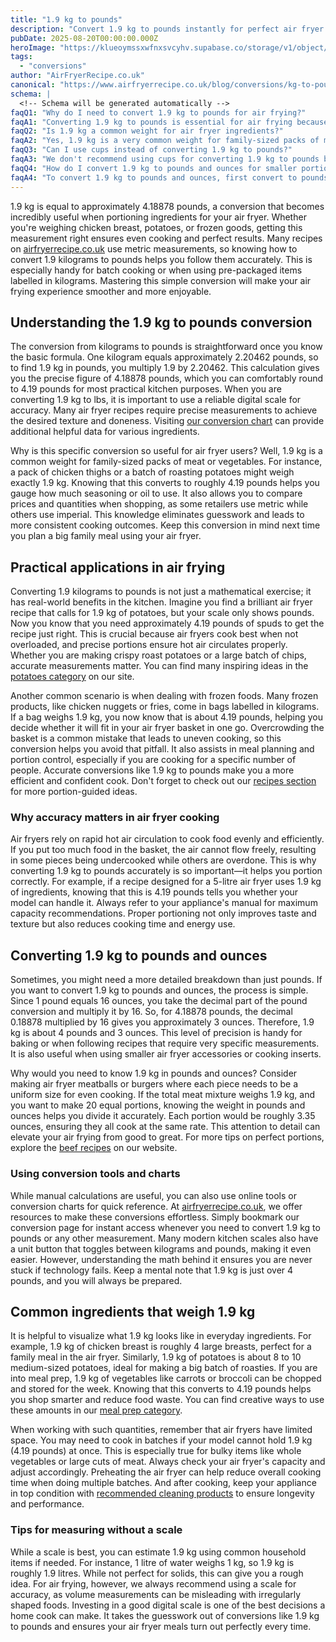 ```yaml
---
title: "1.9 kg to pounds"
description: "Convert 1.9 kg to pounds instantly for perfect air fryer portions. Get easy measurements and cooking tips for delicious results every time."
pubDate: 2025-08-20T00:00:00.000Z
heroImage: "https://klueoymssxwfnxsvcyhv.supabase.co/storage/v1/object/public/Shmucket/1-9-kg-to-pounds.webp"
tags:
  - "conversions"
author: "AirFryerRecipe.co.uk"
canonical: "https://www.airfryerrecipe.co.uk/blog/conversions/kg-to-pounds/1-9-kg-to-pounds"
schema: |
  <!-- Schema will be generated automatically -->
faqQ1: "Why do I need to convert 1.9 kg to pounds for air frying?"
faqA1: "Converting 1.9 kg to pounds is essential for air frying because many recipes and packaging use different measurement systems. Knowing that 1.9 kg equals approximately 4.19 pounds helps you portion ingredients correctly, ensuring your air fryer isn't overloaded. Proper portions allow for optimal air circulation, which is key to achieving crispy, evenly cooked results every time."
faqQ2: "Is 1.9 kg a common weight for air fryer ingredients?"
faqA2: "Yes, 1.9 kg is a very common weight for family-sized packs of meat, vegetables, or frozen foods. For example, a pack of chicken breasts or a bag of potatoes often weighs around 1.9 kg. Converting this to pounds (about 4.19) helps you decide if it will fit in your air fryer basket or if you need to cook in batches. This is especially useful for meal prepping or cooking for larger groups."
faqQ3: "Can I use cups instead of converting 1.9 kg to pounds?"
faqA3: "We don't recommend using cups for converting 1.9 kg to pounds because weight measurements are far more accurate. Cups measure volume, which varies greatly with different ingredients—for example, 1 cup of flour weighs less than 1 cup of sugar. For air frying, precision is crucial to avoid under or overcooking. Always use a kitchen scale for the best results, especially with a specific weight like 1.9 kg."
faqQ4: "How do I convert 1.9 kg to pounds and ounces for smaller portions?"
faqA4: "To convert 1.9 kg to pounds and ounces, first convert to pounds (1.9 kg × 2.20462 = 4.18878 lbs). The whole number is 4 pounds. Multiply the decimal (0.18878) by 16 to get ounces—approximately 3 ounces. So, 1.9 kg is about 4 pounds and 3 ounces. This is helpful for dividing into smaller, uniform portions for air fryer recipes like meatballs or stuffed vegetables."
---
```

<p>1.9 kg is equal to approximately 4.18878 pounds, a conversion that becomes incredibly useful when portioning ingredients for your air fryer. Whether you're weighing chicken breast, potatoes, or frozen goods, getting this measurement right ensures even cooking and perfect results. Many recipes on <a href=https://www.airfryerrecipe.co.uk/>airfryerrecipe.co.uk</a> use metric measurements, so knowing how to convert 1.9 kilograms to pounds helps you follow them accurately. This is especially handy for batch cooking or when using pre-packaged items labelled in kilograms. Mastering this simple conversion will make your air frying experience smoother and more enjoyable.</p>

<h2>Understanding the 1.9 kg to pounds conversion</h2>
<p>The conversion from kilograms to pounds is straightforward once you know the basic formula. One kilogram equals approximately 2.20462 pounds, so to find 1.9 kg in pounds, you multiply 1.9 by 2.20462. This calculation gives you the precise figure of 4.18878 pounds, which you can comfortably round to 4.19 pounds for most practical kitchen purposes. When you are converting 1.9 kg to lbs, it is important to use a reliable digital scale for accuracy. Many air fryer recipes require precise measurements to achieve the desired texture and doneness. Visiting <a href=https://www.airfryerrecipe.co.uk/air-fryer-conversion-chart>our conversion chart</a> can provide additional helpful data for various ingredients.</p>

<p>Why is this specific conversion so useful for air fryer users? Well, 1.9 kg is a common weight for family-sized packs of meat or vegetables. For instance, a pack of chicken thighs or a batch of roasting potatoes might weigh exactly 1.9 kg. Knowing that this converts to roughly 4.19 pounds helps you gauge how much seasoning or oil to use. It also allows you to compare prices and quantities when shopping, as some retailers use metric while others use imperial. This knowledge eliminates guesswork and leads to more consistent cooking outcomes. Keep this conversion in mind next time you plan a big family meal using your air fryer.</p>

<h2>Practical applications in air frying</h2>
<p>Converting 1.9 kilograms to pounds is not just a mathematical exercise; it has real-world benefits in the kitchen. Imagine you find a brilliant air fryer recipe that calls for 1.9 kg of potatoes, but your scale only shows pounds. Now you know that you need approximately 4.19 pounds of spuds to get the recipe just right. This is crucial because air fryers cook best when not overloaded, and precise portions ensure hot air circulates properly. Whether you are making crispy roast potatoes or a large batch of chips, accurate measurements matter. You can find many inspiring ideas in the <a href=https://www.airfryerrecipe.co.uk/recipe-category/potatoes>potatoes category</a> on our site.</p>

<p>Another common scenario is when dealing with frozen foods. Many frozen products, like chicken nuggets or fries, come in bags labelled in kilograms. If a bag weighs 1.9 kg, you now know that is about 4.19 pounds, helping you decide whether it will fit in your air fryer basket in one go. Overcrowding the basket is a common mistake that leads to uneven cooking, so this conversion helps you avoid that pitfall. It also assists in meal planning and portion control, especially if you are cooking for a specific number of people. Accurate conversions like 1.9 kg to pounds make you a more efficient and confident cook. Don't forget to check out our <a href=https://www.airfryerrecipe.co.uk/recipes>recipes section</a> for more portion-guided ideas.</p>

<h3>Why accuracy matters in air fryer cooking</h3>
<p>Air fryers rely on rapid hot air circulation to cook food evenly and efficiently. If you put too much food in the basket, the air cannot flow freely, resulting in some pieces being undercooked while others are overdone. This is why converting 1.9 kg to pounds accurately is so important—it helps you portion correctly. For example, if a recipe designed for a 5-litre air fryer uses 1.9 kg of ingredients, knowing that this is 4.19 pounds tells you whether your model can handle it. Always refer to your appliance's manual for maximum capacity recommendations. Proper portioning not only improves taste and texture but also reduces cooking time and energy use.</p>

<h2>Converting 1.9 kg to pounds and ounces</h2>
<p>Sometimes, you might need a more detailed breakdown than just pounds. If you want to convert 1.9 kg to pounds and ounces, the process is simple. Since 1 pound equals 16 ounces, you take the decimal part of the pound conversion and multiply it by 16. So, for 4.18878 pounds, the decimal 0.18878 multiplied by 16 gives you approximately 3 ounces. Therefore, 1.9 kg is about 4 pounds and 3 ounces. This level of precision is handy for baking or when following recipes that require very specific measurements. It is also useful when using smaller air fryer accessories or cooking inserts.</p>

<p>Why would you need to know 1.9 kg in pounds and ounces? Consider making air fryer meatballs or burgers where each piece needs to be a uniform size for even cooking. If the total meat mixture weighs 1.9 kg, and you want to make 20 equal portions, knowing the weight in pounds and ounces helps you divide it accurately. Each portion would be roughly 3.35 ounces, ensuring they all cook at the same rate. This attention to detail can elevate your air frying from good to great. For more tips on perfect portions, explore the <a href=https://www.airfryerrecipe.co.uk/recipe-category/beef>beef recipes</a> on our website.</p>

<h3>Using conversion tools and charts</h3>
<p>While manual calculations are useful, you can also use online tools or conversion charts for quick reference. At <a href=https://www.airfryerrecipe.co.uk/>airfryerrecipe.co.uk</a>, we offer resources to make these conversions effortless. Simply bookmark our conversion page for instant access whenever you need to convert 1.9 kg to pounds or any other measurement. Many modern kitchen scales also have a unit button that toggles between kilograms and pounds, making it even easier. However, understanding the math behind it ensures you are never stuck if technology fails. Keep a mental note that 1.9 kg is just over 4 pounds, and you will always be prepared.</p>

<h2>Common ingredients that weigh 1.9 kg</h2>
<p>It is helpful to visualize what 1.9 kg looks like in everyday ingredients. For example, 1.9 kg of chicken breast is roughly 4 large breasts, perfect for a family meal in the air fryer. Similarly, 1.9 kg of potatoes is about 8 to 10 medium-sized potatoes, ideal for making a big batch of roasties. If you are into meal prep, 1.9 kg of vegetables like carrots or broccoli can be chopped and stored for the week. Knowing that this converts to 4.19 pounds helps you shop smarter and reduce food waste. You can find creative ways to use these amounts in our <a href=https://www.airfryerrecipe.co.uk/recipe-category/meal-prep>meal prep category</a>.</p>

<p>When working with such quantities, remember that air fryers have limited space. You may need to cook in batches if your model cannot hold 1.9 kg (4.19 pounds) at once. This is especially true for bulky items like whole vegetables or large cuts of meat. Always check your air fryer's capacity and adjust accordingly. Preheating the air fryer can help reduce overall cooking time when doing multiple batches. And after cooking, keep your appliance in top condition with <a href=https://www.airfryerrecipe.co.uk/air-fryer-cleaner>recommended cleaning products</a> to ensure longevity and performance.</p>

<h3>Tips for measuring without a scale</h3>
<p>While a scale is best, you can estimate 1.9 kg using common household items if needed. For instance, 1 litre of water weighs 1 kg, so 1.9 kg is roughly 1.9 litres. While not perfect for solids, this can give you a rough idea. For air frying, however, we always recommend using a scale for accuracy, as volume measurements can be misleading with irregularly shaped foods. Investing in a good digital scale is one of the best decisions a home cook can make. It takes the guesswork out of conversions like 1.9 kg to pounds and ensures your air fryer meals turn out perfectly every time.</p>
